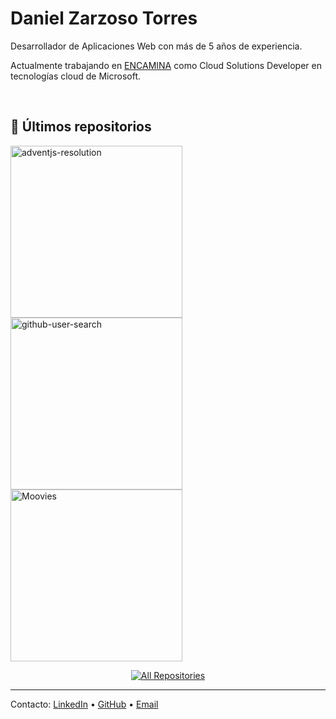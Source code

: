 # Daniel Zarzoso Torres

Desarrollador de Aplicaciones Web con más de 5 años de experiencia.

Actualmente trabajando en <a href="https://www.encamina.com/" target="_blank">ENCAMINA</a> como Cloud Solutions Developer en tecnologías cloud de Microsoft.

<br/>

## 📘 Últimos repositorios

<p>
  <a href="https://github.com/danizt/adventjs-resolution">
    <img width="275" src="https://denvercoder1-github-readme-stats.vercel.app/api/pin/?username=danizt&repo=adventjs-resolution&theme=react&bg_color=1F222E&title_color=F85D7F&icon_color=F8D866&hide_border=true&show_icons=false" alt="adventjs-resolution">
  </a> 
  <a href="https://github.com/danizt/github-user-search">
    <img width="275" src="https://denvercoder1-github-readme-stats.vercel.app/api/pin/?username=danizt&repo=github-user-search&theme=react&bg_color=1F222E&title_color=F85D7F&icon_color=F8D866&hide_border=true&show_icons=false" alt="github-user-search">
  </a>  
  <a href="https://github.com/danizt/Moovies">
    <img width="275" src="https://denvercoder1-github-readme-stats.vercel.app/api/pin/?username=danizt&repo=Moovies&theme=react&bg_color=1F222E&title_color=F85D7F&icon_color=F8D866&hide_border=true&show_icons=false" alt="Moovies">
  </a>
</p>

<p align="center">
  <a href="https://github.com/danizt?tab=repositories">
    <img alt="All Repositories" title="All Repositories" src="https://custom-icon-badges.herokuapp.com/badge/Todos los repositorios-2962FF?style=for-the-badge&logoColor=white&logo=repo"/>
  </a>
</p>

---

<p align="left">
  Contacto:   
  <a href="https://in.linkedin.com/in/dzarzoso" target="_blank">LinkedIn</a>
  • 
  <a href="https://github.com/danizt" target="_blank">GitHub</a>
  • 
  <a href="mailto:danizt31@gmail.com" target="_blank">Email</a>
</p>
